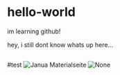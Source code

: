 # hello-world
im learning github!

hey, i still dont know whats up here...
###

##

#test
![Janua Materialseite]({{site.baseurl}}//Bildschirmfoto%202017-02-17%20um%2010.21.22.png)
![None]({{site.baseurl}}//sw_struwwel.jpg)
